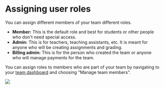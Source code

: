 # Assigning user roles

You can assign different members of your team different roles.

* **Member:** This is the default role and best for students or other people who don't need special access.
* **Admin:** This is for teachers, teaching assistants, etc. It is meant for anyone who will be creating assignments and grading.
* **Billing admin:** This is for the person who created the team or anyone who will manage payments for the team.

You can assign roles to members who are part of your team by navigating to your [team dashboard](https://replit.com/teams) and choosing "Manage team members".

<img src="/images/teamsForEducation/team-roles.png" />

